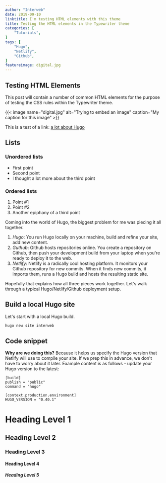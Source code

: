 ```yaml
---
author: "Interweb"
date: 2019-09-10
linktitle: I'm testing HTML elements with this theme
title: Testing the HTML elements in the Typewriter theme
categories: [
    "Tutorials",
]
tags: [
    "Hugo",
    "Netlify",
    "Github",
]
featureimage: digital.jpg
---
```



## Testing HTML Elements

This post will contain a number of common HTML elements for the purpose of testing the CSS rules within the Typewriter theme.

{{< image name="digital.jpg" alt="Trying to embed an image" caption="My caption for this image" >}}

This is a test of a link: [a lot about Hugo](https://gohugo.io/)

## Lists

### Unordered lists

* First point
* Second point
* I thought a lot more about the third point

### Ordered lists

1. Point #1
2. Point #2
3. Another epiphany of a third point

Coming into the world of Hugo, the biggest problem for me was piecing it all together.

1. *Hugo*: You run Hugo locally on your machine, build and refine your site, add new content.
2. *Guthub*: Github hosts repositories online. You create a repository on Github, then push your development build from your laptop when you're ready to deploy it to the web.
3. *Netlify*: Netlify is a radically cool hosting platform. It monitors your Github repository for new commits. When it finds new commits, it imports them, runs a Hugo build and hosts the resulting static site.

Hopefully that explains how all three pieces work together. Let's walk through a typical Hugo/Netlify/Github deployment setup.

## Build a local Hugo site

Let's start with a local Hugo build. 

``` bash
hugo new site interweb
```
## Code snippet

**Why are we doing this?** Because it helps us specify the Hugo version that Netlify will use to compile your site. If we prep this in advance, we don't have to worry about it later. Example content is as follows - update your Hugo version to the latest:

```
[build]
publish = "public"
command = "hugo"

[context.production.environment]
HUGO_VERSION = "0.40.1"
```

# Heading Level 1

## Heading Level 2

### Heading Level 3

#### Heading Level 4

##### Heading Level 5